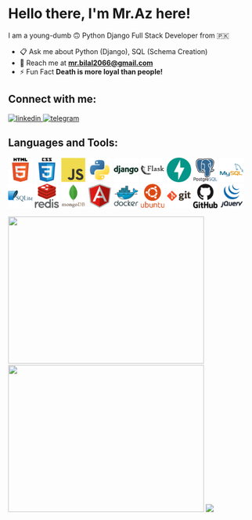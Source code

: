 <h1>Hello there, I'm Mr.Az here!</h1>
<p>I am a young-dumb 🙃 Python Django Full Stack Developer from 🇵🇰</p>

<ul>
    <li>📋 Ask me about Python (Django), SQL (Schema Creation)</li>
    <li>📨 Reach me at
        <a href="mailto:mr.bilal2066@gmail.com" target="_blank">
            <b>mr.bilal2066@gmail.com</b>
        </a>
    </li>
    <li>⚡ Fun Fact
        <b>Death is more loyal than people!</b>
    </li>
</ul>

<h2>Connect with me:</h2>
<a href="https://www.linkedin.com/in/muhammad-bilal-azaad/" target="_blank">
    <img src="https://camo.githubusercontent.com/28bbd2596707954793abeff9eb24d343c1c78b7bf184b90294b4b190c6097a65/68747470733a2f2f63646e2e6a7364656c6976722e6e65742f6e706d2f73696d706c652d69636f6e7340332e302e312f69636f6e732f6c696e6b6564696e2e737667"
         alt="linkedin" width="40" height="30">
</a>
<a href="https://t.me/mr_azaad622" target="_blank">
    <img src="https://img.uxwing.com/wp-content/themes/uxwing/download/brands-social-media/telegram-black-icon.svg"
         alt="telegram" width="40" height="30">
</a>

<h2>Languages and Tools:</h2>
<p>
    <img src="https://raw.githubusercontent.com/devicons/devicon/master/icons/html5/html5-original-wordmark.svg"
         alt="html5" title="html5" width="50" height="50"/>
    <img src="https://raw.githubusercontent.com/devicons/devicon/master/icons/css3/css3-original-wordmark.svg"
         alt="css3" title="css3" width="50" height="50"/>
    <img src="https://raw.githubusercontent.com/devicons/devicon/master/icons/javascript/javascript-original.svg"
         alt="javascript" title="javascript" width="50" height="50"/>
    <img src="https://raw.githubusercontent.com/devicons/devicon/master/icons/python/python-original.svg"
         alt="python" title="python" width="50" height="50"/>
    <img src="https://raw.githubusercontent.com/devicons/devicon/1119b9f84c0290e0f0b38982099a2bd027a48bf1/icons/django/django-plain-wordmark.svg"
         alt="Django" title="Django" width="50" height="50"/>
    <img src="https://raw.githubusercontent.com/devicons/devicon/1119b9f84c0290e0f0b38982099a2bd027a48bf1/icons/flask/flask-original-wordmark.svg"
         alt="Flask" title="Flask" width="50" height="50"/>
    <img src="https://raw.githubusercontent.com/devicons/devicon/1119b9f84c0290e0f0b38982099a2bd027a48bf1/icons/fastapi/fastapi-original.svg"
         alt="FastAPI" title="FastAPI" width="50" height="50"/>
    <img src="https://raw.githubusercontent.com/devicons/devicon/master/icons/postgresql/postgresql-original-wordmark.svg"
         alt="postgresql" title="postgresql" width="50" height="50"/>
    <img src="https://raw.githubusercontent.com/devicons/devicon/1119b9f84c0290e0f0b38982099a2bd027a48bf1/icons/mysql/mysql-original-wordmark.svg"
         alt="mysql" title="mysql" width="50" height="50"/>
    <img src="https://raw.githubusercontent.com/devicons/devicon/1119b9f84c0290e0f0b38982099a2bd027a48bf1/icons/sqlite/sqlite-original-wordmark.svg"
         alt="sqlite" title="sqlite" width="50" height="50"/>
    <img src="https://raw.githubusercontent.com/devicons/devicon/1119b9f84c0290e0f0b38982099a2bd027a48bf1/icons/redis/redis-original-wordmark.svg"
         alt="redis" title="redis" width="50" height="50"/>
    <img src="https://raw.githubusercontent.com/devicons/devicon/master/icons/mongodb/mongodb-original-wordmark.svg"
         alt="mongodb" title="mongodb" width="50" height="50"/>
    <img src="https://raw.githubusercontent.com/devicons/devicon/1119b9f84c0290e0f0b38982099a2bd027a48bf1/icons/angularjs/angularjs-original.svg"
         alt="angularjs" title="angularjs" width="50" height="50"/>
    <img src="https://raw.githubusercontent.com/devicons/devicon/1119b9f84c0290e0f0b38982099a2bd027a48bf1/icons/docker/docker-original-wordmark.svg"
         alt="docker" title="docker" width="50" height="50"/>
    <img src="https://raw.githubusercontent.com/devicons/devicon/1119b9f84c0290e0f0b38982099a2bd027a48bf1/icons/ubuntu/ubuntu-plain-wordmark.svg"
         alt="ubuntu" title="ubuntu" width="50" height="50"/>
    <img src="https://raw.githubusercontent.com/devicons/devicon/1119b9f84c0290e0f0b38982099a2bd027a48bf1/icons/git/git-original-wordmark.svg"
         alt="git" title="git" width="50" height="50"/>
    <img src="https://raw.githubusercontent.com/devicons/devicon/1119b9f84c0290e0f0b38982099a2bd027a48bf1/icons/github/github-original-wordmark.svg"
         alt="github" title="github" width="50" height="50"/>
    <img src="https://raw.githubusercontent.com/devicons/devicon/1119b9f84c0290e0f0b38982099a2bd027a48bf1/icons/jquery/jquery-original-wordmark.svg"
         alt="jquery" title="jquery" width="50" height="50"/>
</p>

<img src="https://github-readme-stats.vercel.app/api/top-langs/?username=Mr-Bilal-Ashraf&layout=compact&theme=transparent&hide_border=true" width="400px"
     height="300px">
<img src="https://github-readme-stats.vercel.app/api?username=Mr-Bilal-Ashraf&show_icons=true&theme=transparent&hide_border=true"
     width="400px" height="300px">
<img src="https://github-profile-trophy.vercel.app/?username=Mr-Bilal-Ashraf&theme=transparent&margin-w=5&margin-h=5&no-frame=true">
